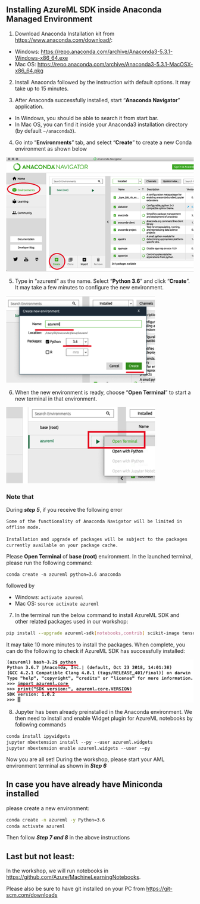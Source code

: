 
## Installing AzureML SDK inside Anaconda Managed Environment
1.	Download Anaconda Installation kit from https://www.anaconda.com/download/:
- Windows: https://repo.anaconda.com/archive/Anaconda3-5.3.1-Windows-x86_64.exe
- Mac OS: https://repo.anaconda.com/archive/Anaconda3-5.3.1-MacOSX-x86_64.pkg 

2.	Install Anaconda followed by the instruction with default options. It may take up to 15 minutes.

3.	After Anaconda successfully installed, start “**Anaconda Navigator**” application. 
- In Windows, you should be able to search it from start bar. 
- In Mac OS, you can find it inside your Anaconda3 installation directory (by default `~/anaconda3`).

4.	Go into “**Environments**” tab, and select “**Create**” to create a new Conda environment as shown below

<img src="/1.png" alt="drawing" width="600"/>


5.	Type in “azureml” as the name. Select “**Python 3.6**” and click “**Create**”. It may take a few minutes to configure the new environment.
 
<img src="/2.png" alt="drawing" width="400"/>

6.	When the new environment is ready, choose “**Open Terminal**” to start a new terminal in that environment.
 
<img src="/3.png" alt="drawing" width="400"/>

### Note that

During ***step 5***, if you receive the following error 

```
Some of the functionality of Anaconda Navigator will be limited in offline mode.

Installation and upgrade of packages will be subject to the packages currently available on your package cache.
```
Please **Open Terminal** of **base (root)** environment. In the launched terminal, please run the following command:

```
conda create -n azureml python=3.6 anaconda
```
followed by
- Windows: ```activate azureml```
- Mac OS: ```source activate azureml```

7.	In the terminal run the below command to install AzureML SDK and other related packages used in our workshop:

```sh
pip install --upgrade azureml-sdk[notebooks,contrib] scikit-image tensorflow tensorboardX --user
```

It may take 10 more minutes to install the packages. When complete, you can do the following to check if AzureML SDK has successfully installed:

<img src="/4.png" alt="drawing" width="600"/>


8.	Jupyter has been already preinstalled in the Anaconda environment. We then need to install and enable Widget plugin for AzureML notebooks by following commands

```
conda install ipywidgets 
jupyter nbextension install --py --user azureml.widgets 
jupyter nbextension enable azureml.widgets --user -–py
```

Now you are all set! 
During the workshop, please start your AML environment terminal as shown in ***Step 6***

## In case you have already have Miniconda installed

please create a new environment:
```sh
conda create -n azureml -y Python=3.6 
conda activate azureml
```
Then follow ***Step 7 and 8*** in the above instructions

## Last but not least:

In the workshop, we will run notebooks in https://github.com/Azure/MachineLearningNotebooks. 

Please also be sure to have git installed on your PC from https://git-scm.com/downloads 


